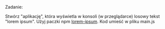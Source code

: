 Zadanie:

Stwórz "aplikację", która wyświetla w konsoli (w przeglądarce) losowy tekst "lorem ipsum".
Użyj paczki npm [lorem-ipsum](https://www.npmjs.com/package/lorem-ipsum).
Kod umieść w pliku main.js